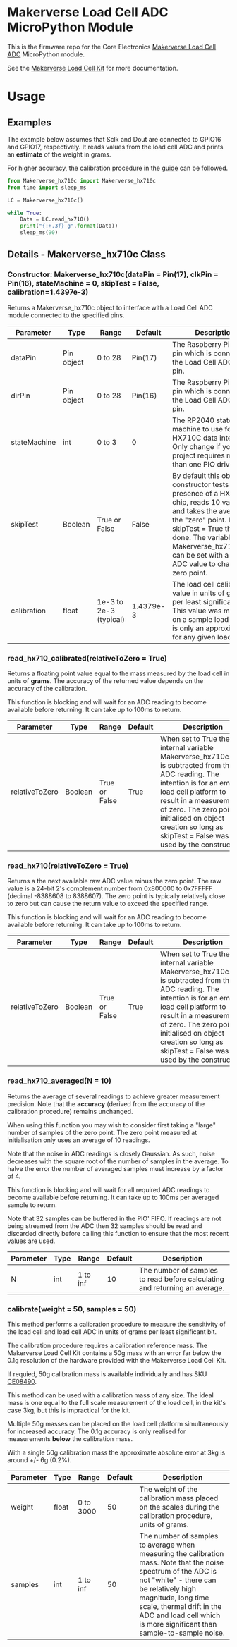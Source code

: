 # Makerverse Load Cell ADC MicroPython Module

This is the firmware repo for the Core Electronics [Makerverse Load Cell ADC](https://core-electronics.com.au/catalog/product/view/sku/ce08248) MicroPython module.

See the [Makerverse Load Cell Kit](https://core-electronics.com.au/tutorials/makerverse-load-cell-kit.html) for more documentation.

# Usage

## Examples

The example below assumes that Sclk and Dout are connected to GPIO16 and GPIO17, respectively. It reads values from the load cell ADC and prints an **estimate** of the weight in grams.

For higher accuracy, the calibration procedure in the [guide](https://core-electronics.com.au/tutorials/makerverse-load-cell-kit.html) can be followed.

```python
from Makerverse_hx710c import Makerverse_hx710c
from time import sleep_ms

LC = Makerverse_hx710c()

while True:
    Data = LC.read_hx710()
    print("{:+.3f} g".format(Data))
    sleep_ms(90)
```

## Details - Makerverse_hx710c Class

### Constructor: Makerverse_hx710c(dataPin = Pin(17), clkPin = Pin(16), stateMachine = 0, skipTest = False, calibration=1.4397e-3)

Returns a Makerverse_hx710c object to interface with a Load Cell ADC module connected to the specified pins.

Parameter | Type | Range | Default | Description
--- | --- | --- | --- | ---
dataPin | Pin object | 0 to 28 | Pin(17) | The Raspberry Pi Pico pin which is connected to the Load Cell ADC's Dout pin.
dirPin | Pin object | 0 to 28 | Pin(16) | The Raspberry Pi Pico pin which is connected to the Load Cell ADC's Sclk pin.
stateMachine | int | 0 to 3 | 0 | The RP2040 state machine to use for the HX710C data interface. Only change if your project requires more than one PIO driver.
skipTest | Boolean | True or False | False | By default this object constructor tests for the presence of a HX710C chip, reads 10 values, and takes the average as the "zero" point. If skipTest = True this is not done. The variable Makerverse_hx710c.zero can be set with a raw ADC value to change the zero point.
calibration | float | 1e-3 to 2e-3 (typical) | 1.4379e-3 | The load cell calibration value in units of grams per least significant bit. This value was measured on a sample load cell but is only an approximation for any given load cell. 

### read_hx710_calibrated(relativeToZero = True)

Returns a floating point value equal to the mass measured by the load cell in units of **grams**. The accuracy of the returned value depends on the accuracy of the calibration.

This function is blocking and will wait for an ADC reading to become available before returning. It can take up to 100ms to return.

Parameter | Type | Range | Default | Description
--- | --- | --- | --- | ---
relativeToZero | Boolean | True or False | True | When set to True the internal variable Makerverse_hx710c.zero is subtracted from the ADC reading. The intention is for an empty load cell platform to result in a measurement of zero. The zero point is initialised on object creation so long as skipTest = False was used by the constructor.

### read_hx710(relativeToZero = True)

Returns a the next available raw ADC value minus the zero point. The raw value is a 24-bit 2's complement number from 0x800000 to 0x7FFFFF (decimal -8388608 to 8388607). The zero point is typically relatively close to zero but can cause the return value to exceed the specified range.

This function is blocking and will wait for an ADC reading to become available before returning. It can take up to 100ms to return.

Parameter | Type | Range | Default | Description
--- | --- | --- | --- | ---
relativeToZero | Boolean | True or False | True | When set to True the internal variable Makerverse_hx710c.zero is subtracted from the ADC reading. The intention is for an empty load cell platform to result in a measurement of zero. The zero point is initialised on object creation so long as skipTest = False was used by the constructor.


### read_hx710_averaged(N = 10)

Returns the average of several readings to achieve greater measurement precision. Note that the **accuracy** (derived from the accuracy of the calibration procedure) remains unchanged.

When using this function you may wish to consider first taking a "large" number of samples of the zero point. The zero point measured at initialisation only uses an average of 10 readings.

Note that the noise in ADC readings is closely Gaussian. As such, noise decreases with the square root of the number of samples in the average. To halve the error the number of averaged samples must increase by a factor of 4.

This function is blocking and will wait for all required ADC readings to become available before returning. It can take up to 100ms per averaged sample to return.

Note that 32 samples can be buffered in the PIO' FIFO. If readings are not being streamed from the ADC then 32 samples should be read and discarded directly before calling this function to ensure that the most recent values are used.

Parameter | Type | Range | Default | Description
--- | --- | --- | --- | ---
N | int | 1 to inf | 10 | The number of samples to read before calculating and returning an average.

### calibrate(weight = 50, samples = 50)

This method performs a calibration procedure to measure the sensitivity of the load cell and load cell ADC in units of grams per least significant bit.

The calibration procedure requires a calibration reference mass. The Makerverse Load Cell Kit contains a 50g mass with an error far below the 0.1g resolution of the hardware provided with the Makerverse Load Cell Kit.

If requied, 50g calibration mass is available individually and has SKU [CE08490](https://core-electronics.com.au/catalog/product/view/sku/ce08490).

This method can be used with a calibration mass of any size. The ideal mass is one equal to the full scale measurement of the load cell, in the kit's case 3kg, but this is impractical for the kit.

Multiple 50g masses can be placed on the load cell platform simultaneously for increased accuracy. The 0.1g accuracy is only realised for measurements **below** the calibration mass.

With a single 50g calibration mass the approximate absolute error at 3kg is around +/- 6g (0.2%).

Parameter | Type | Range | Default | Description
--- | --- | --- | --- | ---
weight | float | 0 to 3000 | 50 | The weight of the calibration mass placed on the scales during the calibration procedure, units of grams.
samples | int | 1 to inf | 50 | The number of samples to average when measuring the calibration mass. Note that the noise spectrum of the ADC is not "white" - there can be relatively high magnitude, long time scale, thermal drift in the ADC and load cell which is more significant than sample-to-sample noise.